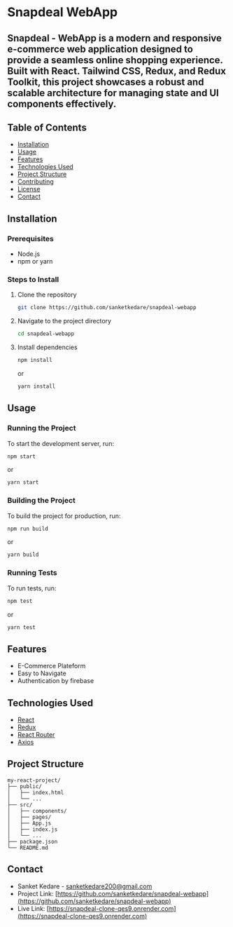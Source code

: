 # Snapdeal WebApp

## Snapdeal - WebApp is a modern and responsive e-commerce web application designed to provide a seamless online shopping experience. Built with React. Tailwind CSS, Redux, and Redux Toolkit, this project showcases a robust and scalable architecture for managing state and UI components effectively.


## Table of Contents
- [Installation](#installation)
- [Usage](#usage)
- [Features](#features)
- [Technologies Used](#technologies-used)
- [Project Structure](#project-structure)
- [Contributing](#contributing)
- [License](#license)
- [Contact](#contact)

## Installation

### Prerequisites
- Node.js 
- npm or yarn 

### Steps to Install
1. Clone the repository
   ```sh
   git clone https://github.com/sanketkedare/snapdeal-webapp
   ```
2. Navigate to the project directory
   ```sh
   cd snapdeal-webapp
   ```
3. Install dependencies
   ```sh
   npm install
   ```
   or
   ```sh
   yarn install
   ```

## Usage

### Running the Project
To start the development server, run:
```sh
npm start
```
or
```sh
yarn start
```

### Building the Project
To build the project for production, run:
```sh
npm run build
```
or
```sh
yarn build
```

### Running Tests
To run tests, run:
```sh
npm test
```
or
```sh
yarn test
```

## Features
- E-Commerce Plateform
- Easy to Navigate
- Authentication by firebase

## Technologies Used
- [React](https://reactjs.org/)
- [Redux](https://redux.js.org/)
- [React Router](https://reactrouter.com/)
- [Axios](https://axios-http.com/)

## Project Structure
```
my-react-project/
├── public/
│   ├── index.html
│   └── ...
├── src/
│   ├── components/
│   ├── pages/
│   ├── App.js
│   ├── index.js
│   └── ...
├── package.json
└── README.md
```

## Contact
- Sanket Kedare - [sanketkedare200@gmail.com](sanketkedare200@gmail.com)
- Project Link: [https://github.com/sanketkedare/snapdeal-webapp](https://github.com/sanketkedare/snapdeal-webapp)
- Live Link: [https://snapdeal-clone-qes9.onrender.com](https://snapdeal-clone-qes9.onrender.com)
```

